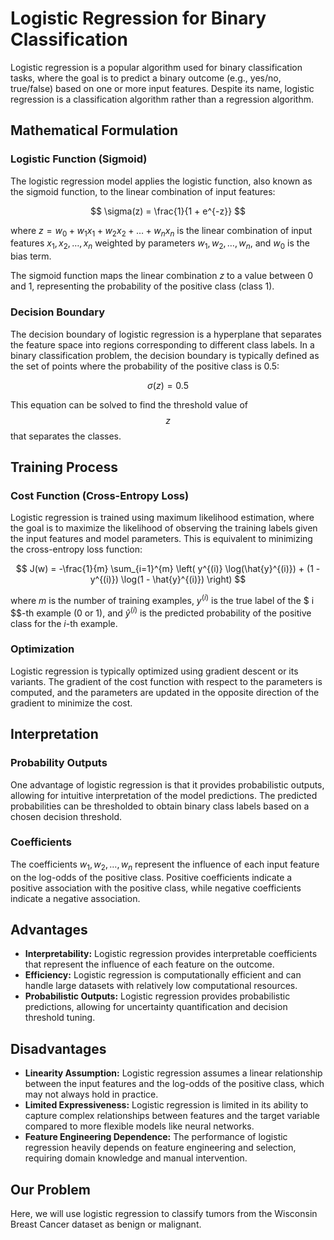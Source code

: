 # Logistic Regression for Binary Classification

Logistic regression is a popular algorithm used for binary classification tasks, where the goal is to predict a binary outcome (e.g., yes/no, true/false) based on one or more input features. Despite its name, logistic regression is a classification algorithm rather than a regression algorithm.

## Mathematical Formulation

### Logistic Function (Sigmoid)

The logistic regression model applies the logistic function, also known as the sigmoid function, to the linear combination of input features:

$$
\sigma(z) = \frac{1}{1 + e^{-z}}
$$

where $z = w_0 + w_1x_1 + w_2x_2 + \ldots + w_nx_n$ is the linear combination of input features $x_1, x_2, \ldots, x_n$ weighted by parameters $w_1, w_2, \ldots, w_n$, and $w_0$ is the bias term.

The sigmoid function maps the linear combination $z$ to a value between 0 and 1, representing the probability of the positive class (class 1).

### Decision Boundary

The decision boundary of logistic regression is a hyperplane that separates the feature space into regions corresponding to different class labels. In a binary classification problem, the decision boundary is typically defined as the set of points where the probability of the positive class is 0.5:

$$
\sigma(z) = 0.5
$$

This equation can be solved to find the threshold value of $$ z $$ that separates the classes.

## Training Process

### Cost Function (Cross-Entropy Loss)

Logistic regression is trained using maximum likelihood estimation, where the goal is to maximize the likelihood of observing the training labels given the input features and model parameters. This is equivalent to minimizing the cross-entropy loss function:

$$
J(w) = -\frac{1}{m} \sum_{i=1}^{m} \left( y^{(i)} \log(\hat{y}^{(i)}) + (1 - y^{(i)}) \log(1 - \hat{y}^{(i)}) \right)
$$

where $m$ is the number of training examples, $y^{(i)}$ is the true label of the $ i $$-th example (0 or 1), and $\hat{y}^{(i)}$ is the predicted probability of the positive class for the $i$-th example.

### Optimization

Logistic regression is typically optimized using gradient descent or its variants. The gradient of the cost function with respect to the parameters is computed, and the parameters are updated in the opposite direction of the gradient to minimize the cost.

## Interpretation

### Probability Outputs

One advantage of logistic regression is that it provides probabilistic outputs, allowing for intuitive interpretation of the model predictions. The predicted probabilities can be thresholded to obtain binary class labels based on a chosen decision threshold.

### Coefficients

The coefficients $w_1, w_2, \ldots, w_n$ represent the influence of each input feature on the log-odds of the positive class. Positive coefficients indicate a positive association with the positive class, while negative coefficients indicate a negative association.

## Advantages

- **Interpretability:** Logistic regression provides interpretable coefficients that represent the influence of each feature on the outcome.
- **Efficiency:** Logistic regression is computationally efficient and can handle large datasets with relatively low computational resources.
- **Probabilistic Outputs:** Logistic regression provides probabilistic predictions, allowing for uncertainty quantification and decision threshold tuning.

## Disadvantages

- **Linearity Assumption:** Logistic regression assumes a linear relationship between the input features and the log-odds of the positive class, which may not always hold in practice.
- **Limited Expressiveness:** Logistic regression is limited in its ability to capture complex relationships between features and the target variable compared to more flexible models like neural networks.
- **Feature Engineering Dependence:** The performance of logistic regression heavily depends on feature engineering and selection, requiring domain knowledge and manual intervention.

## Our Problem

Here, we will use logistic regression to classify tumors from the Wisconsin Breast Cancer dataset as benign or malignant. 

